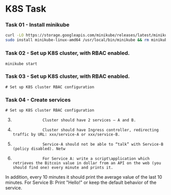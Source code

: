 # K8S Task

### Task 01 - Install minikube
```sh
curl -LO https://storage.googleapis.com/minikube/releases/latest/minikube-linux-amd64
sudo install minikube-linux-amd64 /usr/local/bin/minikube && rm minikube-linux-amd64
```

### Task 02 - Set up K8S cluster, with RBAC enabled.
```
minikube start 
```

### Task 03 - Set up K8S cluster, with RBAC enabled.
```
# Set up K8S cluster RBAC configuration
```

### Task 04 - Create services
```
# Set up K8S cluster RBAC configuration
```

3.                  Cluster should have 2 services – A and B. 

4.                  Cluster should have Ingress controller, redirecting traffic by URL: xxx/service-A or xxx/service-B. 

5.                  Service-A should not be able to “talk” with Service-B (policy disabled). Netw

6.                  For Service A: write a script\application which retrieves the Bitcoin value in dollar from an API on the web (you should find one) every minute and prints it. 
In addition, every 10 minutes it should print the average value of the last 10 minutes. 
For Service B: Print "Hello!" or keep the default behavior of the service.